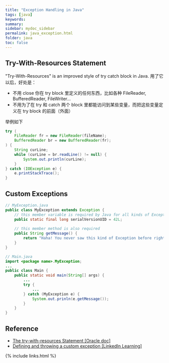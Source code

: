 ```yaml
---
title: "Exception Handling in Java"
tags: [java]
keywords:
summary:
sidebar: mydoc_sidebar
permalink: java_exception.html
folder: java
toc: false
---
```


## Try-With-Resources Statement
"Try-With-Resources" is an improved style of try catch block in Java. 用了它以后，好处是：
* 不用 close 你在 try block 里定义的任何东西，比如各种 FileReader, BufferedReader, FileWriter...
* 不用为了在 try 和 catch 两个 block 里都能访问到某些变量，而把这些变量定义在 try block 的前面（外面）

举例如下
```java
try (
    FileReader fr = new FileReader(fileName);
    BufferedReader br = new BufferedReader(fr);
) {
    String curLine;
    while (curLine = br.readLine() != null) {
        System.out.println(curLine);
    }
} catch (IOException e) {
    e.printStackTrace();
}
```

## Custom Exceptions
```java
// MyException.java
public class MyException extends Exception {
    // this member variable is required by Java for all kinds of Exceptions
    public static final long serialVersionUID = 42L;
    
    // this member method is also required
    public String getMessage() {
        return "Haha! You never saw this kind of Exception before right?";
    }
}
```
```java
// Main.java
import <package name>.MyException;
...
public class Main {
    public static void main(String[] args) {
        ...
        try {
            ...
        } catch (MyException e) {
            System.out.prinln(e.getMessage());
        }
    }
}
```



## Reference
* [The try-with-resources Statement [Oracle doc]](https://docs.oracle.com/javase/tutorial/essential/exceptions/tryResourceClose.html)
* [Defining and throwing a custom exception [LinkedIn Learning]](https://www.linkedin.com/learning/advanced-java-programming/defining-and-throwing-a-custom-exception)

{% include links.html %}
